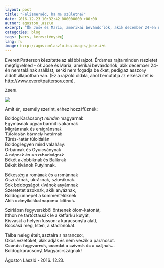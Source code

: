 ```yaml
---
layout: post
title: "Felismernéd, ha ma születne?"
date: 2016-12-23 10:32:42.000000000 +00:00
author: agoston_laszlo
excerpt: "Ők José és Maria, amerikai bevándorlók, akik december 24-én nem találnak szállást, senki nem fogadja be őket, pedig az asszony áldott állapotban van. Figyeld meg a kép minden részletét..."
categories: blog
tags: [vers, kereszténység]
lang: hu
image: http://agostonlaszlo.hu/images/jose.JPG
---
```

Everett Patterson készítette az alábbi rajzot. Érdemes rajta minden részletet megfigyelned - ők José és Maria, amerikai bevándorlók, akik december 24-én nem találnak szállást, senki nem fogadja be őket, pedig az asszony áldott állapotban van. (Ez a rajzoló oldala, ahol bemutatja az elkészültét is: <a href="http://www.everettpatterson.com/?p=1835" target="_blank">http://www.everettpatterson.com</a>). 

Zseni.

![](http://agostonlaszlo.hu/images/JoseyMariaWeb.jpg)

Amit én, személy szerint, ehhez hozzáfűznék:

Boldog Karácsonyt _minden_ magyarnak <br />
Egymásnak ugyan bármit is akarnak <br />
Migránsnak és emigránsnak <br />
Túloldalán bármely határnak <br />
Tűrés-határ túloldalán <br />
Boldog legyen mind valahány:<br />
Orbánnak és Gyurcsánynak <br />
A népnek és a szabadságnak<br />
Békét a Jobbiknak és Baliknak<br />
Békét kívánok Putyinnak.<br />

Békesség a romának és a románnak<br />
Osztráknak, ukránnak, szlováknak.<br />
Sok boldogságot kívánok anyámnak <br />
Szeretetet azoknak, akik anyáznak,<br />
Boldog ünnepet a kommentelőknek <br />
Akik szónyilaikkal naponta lelőnek.<br />

Szíriában fegyverekből öntsenek ólom-katonát,<br />
Itthon ne tartóztassák le a kétfarkú kutyát,<br />
Kisvasút a helyén fusson: a karácsonyfa alatt,<br />
Bocsásd meg, Isten, a stadionokat.<br />

Tálba meleg ételt, asztalra a narancsot,<br />
Okos vezetőket, akik adják és nem veszik a parancsot.<br />
Csendet fegyvernek, csendet a szívnek és a szájnak... <br />
Boldog karácsonyt Magyarországnak!<br />

Ágoston László - 2016. 12.23.
